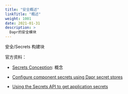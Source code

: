 ```yaml
---
title: "安全概述"
linkTitle: "概述"
weight: 1001
date: 2021-01-31
description: >
  Dapr的安全模块
---
```




安全/Secrets 构建块

官方资料：

- [Secrets Conception](https://github.com/dapr/docs/blob/master/concepts/secrets/README.md): 概念

- [Configure component secrets using Dapr secret stores](https://github.com/dapr/docs/blob/master/howto/setup-secret-store)

- [Using the Secrets API to get application secrets](https://github.com/dapr/docs/blob/master/howto/get-secrets)


